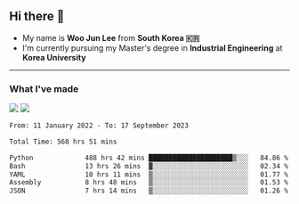 ## Hi there 👋

- My name is **Woo Jun Lee** from **South Korea 🇰🇷**
- I'm currently pursuing my Master's degree in **Industrial Engineering** at **Korea University**

---

### What I've made

<a href="https://share.streamlit.io/tomtom1103/kuiai_hackathon_2022/main/JL_app.py"><img src="https://img.shields.io/badge/Journey Lee-161B22?style=for-the-badge&logo=streamlit&logoColor=FF4B4B"/></a> <a href="https://jeon-100.github.io/Dangzang/"><img src="https://img.shields.io/badge/당신을 위한 장학금, 당장!-161B22?style=for-the-badge&logo=react&logoColor=#61DAFB"/></a>

<!--START_SECTION:waka-->

```txt
From: 11 January 2022 - To: 17 September 2023

Total Time: 568 hrs 51 mins

Python             488 hrs 42 mins █████████████████████▒░░░   84.86 %
Bash               13 hrs 26 mins  ▓░░░░░░░░░░░░░░░░░░░░░░░░   02.34 %
YAML               10 hrs 11 mins  ▒░░░░░░░░░░░░░░░░░░░░░░░░   01.77 %
Assembly           8 hrs 48 mins   ▒░░░░░░░░░░░░░░░░░░░░░░░░   01.53 %
JSON               7 hrs 14 mins   ▒░░░░░░░░░░░░░░░░░░░░░░░░   01.26 %
```

<!--END_SECTION:waka-->
